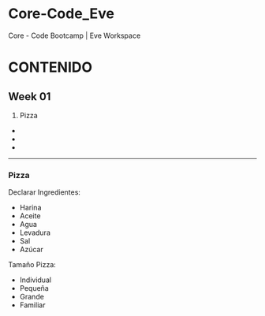 # Core-Code_Eve
Core - Code Bootcamp | Eve Workspace

<h1>CONTENIDO </h1>

<h2>Week 01</h2>

1. Pizza
-
-
-

----------------------------------------------

<h3>Pizza</h3>

Declarar Ingredientes:
 - Harina
 - Aceite
 - Agua
 - Levadura
 - Sal
 - Azúcar

Tamaño Pizza:
  - Individual
  - Pequeña
  - Grande
  - Familiar


